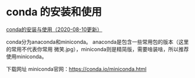 # conda 的安装和使用
[conda的安装与使用（2020-08-10更新）](https://www.jianshu.com/p/edaa744ea47d)  


conda分为anaconda和miniconda。  anaconda是包含一些常用包的版本（这里的常用不代表你常用 微笑.jpg），miniconda则是精简版，需要啥装啥，所以推荐使用miniconda。  

下载网址
miniconda官网：https://conda.io/miniconda.html